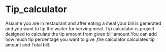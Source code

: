 # Tip_calculator
Assume you are in restaurant and after eating a meal your bill is generated and you want to tip the waiter for serving meal.
Tip calculator is project designed to calculate the tip amount from given bill amount.You can add how much tip percentage you want to give ,the calculator calculates tip amount and Total bill. 
